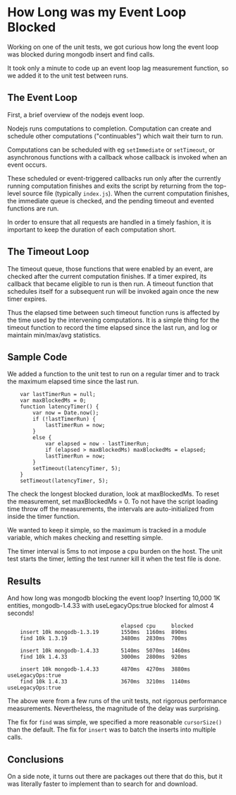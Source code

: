 How Long was my Event Loop Blocked
==================================

Working on one of the unit tests, we got curious how long the event loop
was blocked during mongodb insert and find calls.

It took only a minute to code up an event loop lag measurement function, so we
added it to the unit test between runs.


The Event Loop
--------------

First, a brief overview of the nodejs event loop.

Nodejs runs computations to completion.  Computation can create and schedule
other computations ("continuables") which wait their turn to run.

Computations can be scheduled with eg `setImmediate` or `setTimeout`, or
asynchronous functions with a callback whose callback is invoked when an event
occurs.

These scheduled or event-triggered callbacks run only after the currently
running computation finishes and exits the script by returning from the
top-level source file (typically `index.js`).  When the current computation
finishes, the immediate queue is checked, and the pending timeout and evented
functions are run.

In order to ensure that all requests are handled in a timely fashion, it is
important to keep the duration of each computation short.


The Timeout Loop
----------------

The timeout queue, those functions that were enabled by an event, are checked
after the current computation finishes.  If a timer expired, its callback that
became eligible to run is then run.  A timeout function that schedules itself
for a subsequent run will be invoked again once the new timer expires.

Thus the elapsed time between such timeout function runs is affected by the
time used by the intervening computations.  It is a simple thing for the
timeout function to record the time elapsed since the last run, and log or
maintain min/max/avg statistics.


Sample Code
-----------

We added a function to the unit test to run on a regular timer and to track
the maximum elapsed time since the last run.

        var lastTimerRun = null;
        var maxBlockedMs = 0;
        function latencyTimer() {
            var now = Date.now();
            if (!lastTimerRun) {
                lastTimerRun = now;
            }
            else {
                var elapsed = now - lastTimerRun;
                if (elapsed > maxBlockedMs) maxBlockedMs = elapsed;
                lastTimerRun = now;
            }
            setTimeout(latencyTimer, 5);
        }
        setTimeout(latencyTimer, 5);

The check the longest blocked duration, look at maxBlockedMs.  To reset the
measurement, set maxBlockedMs = 0.  To not have the script loading time throw
off the measurements, the intervals are auto-initialized from inside the timer
function.

We wanted to keep it simple, so the maximum is tracked in a module variable,
which makes checking and resetting simple.

The timer interval is 5ms to not impose a cpu burden on the host.  The unit
test starts the timer, letting the test runner kill it when the test file is
done.


Results
-------

And how long was mongodb blocking the event loop?  Inserting 10,000 1K
entities, mongodb-1.4.33 with useLegacyOps:true blocked for almost 4 seconds!

                                        elapsed cpu     blocked
        insert 10k mongodb-1.3.19       1550ms  1160ms  890ms
        find 10k 1.3.19                 3480ms  2830ms  700ms

        insert 10k mongodb-1.4.33       5140ms  5070ms  1460ms
        find 10k 1.4.33                 3000ms  2800ms  920ms

        insert 10k mongodb-1.4.33       4870ms  4270ms  3880ms  useLegacyOps:true
        find 10k 1.4.33                 3670ms  3210ms  1140ms  useLegacyOps:true

The above were from a few runs of the unit tests, not rigorous performance
measurements.  Nevertheless, the magnitude of the delay was surprising.

The fix for `find` was simple, we specified a more reasonable `cursorSize()`
than the default.  The fix for `insert` was to batch the inserts into multiple
calls.


Conclusions
-----------



On a side note, it turns out there are packages out there that do this, but it
was literally faster to implement than to search for and download.
